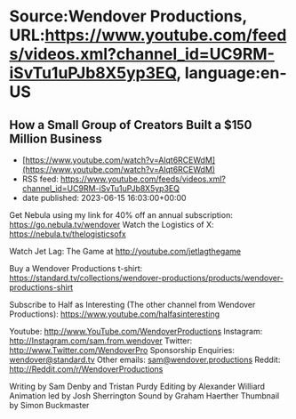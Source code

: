 # Source:Wendover Productions, URL:https://www.youtube.com/feeds/videos.xml?channel_id=UC9RM-iSvTu1uPJb8X5yp3EQ, language:en-US

## How a Small Group of Creators Built a $150 Million Business
 - [https://www.youtube.com/watch?v=Alqt6RCEWdM](https://www.youtube.com/watch?v=Alqt6RCEWdM)
 - RSS feed: https://www.youtube.com/feeds/videos.xml?channel_id=UC9RM-iSvTu1uPJb8X5yp3EQ
 - date published: 2023-06-15 16:03:00+00:00

Get Nebula using my link for 40% off an annual subscription: https://go.nebula.tv/wendover
Watch the Logistics of X: https://nebula.tv/thelogisticsofx

Watch Jet Lag: The Game at http://youtube.com/jetlagthegame 

Buy a Wendover Productions t-shirt: https://standard.tv/collections/wendover-productions/products/wendover-productions-shirt

Subscribe to Half as Interesting (The other channel from Wendover Productions): https://www.youtube.com/halfasinteresting

Youtube: http://www.YouTube.com/WendoverProductions
Instagram: http://Instagram.com/sam.from.wendover
Twitter: http://www.Twitter.com/WendoverPro
Sponsorship Enquiries: wendover@standard.tv
Other emails: sam@wendover.productions
Reddit: http://Reddit.com/r/WendoverProductions

Writing by Sam Denby and Tristan Purdy
Editing by Alexander Williard
Animation led by Josh Sherrington
Sound by Graham Haerther 
Thumbnail by Simon Buckmaster

